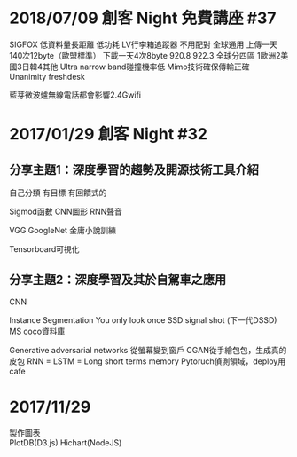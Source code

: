 # 2018/07/09 創客 Night 免費講座 #37  
SIGFOX
低資料量長距離
低功耗
LV行李箱追蹤器
不用配對
全球通用
上傳一天140次12byte（歐盟標準）
下載一天4次8byte
920.8
922.3
全球分四區
1歐洲2美國3日韓4其他
Ultra narrow band碰撞機率低
Mimo技術確保傳輸正確
Unanimity freshdesk

藍芽微波爐無線電話都會影響2.4Gwifi

# 2017/01/29 創客 Night #32
## 分享主題1：深度學習的趨勢及開源技術工具介紹

自己分類
有目標
有回饋式的

Sigmod函數
CNN圖形
RNN聲音

VGG GoogleNet
金庸小說訓練
 
Tensorboard可視化
## 分享主題2：深度學習及其於自駕車之應用
CNN

Instance Segmentation
You only look once
SSD signal shot (下一代DSSD)
MS coco資料庫

Generative adversarial networks
從螢幕變到窗戶
CGAN從手繪包包，生成真的皮包
RNN = LSTM = Long short terms memory
Pytoruch偵測領域，deploy用cafe



# 2017/11/29
製作圖表  
PlotDB(D3.js)
Hichart(NodeJS)
